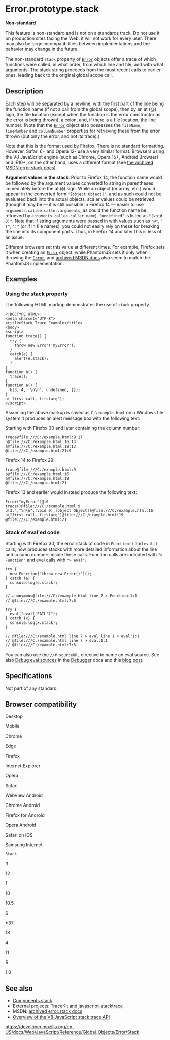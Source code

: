 # Error.prototype.stack

**Non-standard**

This feature is non-standard and is not on a standards track. Do not use it on production sites facing the Web: it will not work for every user. There may also be large incompatibilities between implementations and the behavior may change in the future.

The non-standard `stack` property of [`Error`](../error) objects offer a trace of which functions were called, in what order, from which line and file, and with what arguments. The stack string proceeds from the most recent calls to earlier ones, leading back to the original global scope call.

## Description

Each step will be separated by a newline, with the first part of the line being the function name (if not a call from the global scope), then by an at (@) sign, the file location (except when the function is the error constructor as the error is being thrown), a colon, and, if there is a file location, the line number. (Note that the [`Error`](../error) object also possesses the `fileName`, `lineNumber` and `columnNumber` properties for retrieving these from the error thrown (but only the error, and not its trace).)

Note that this is the format used by Firefox. There is no standard formatting. However, Safari 6+ and Opera 12- use a very similar format. Browsers using the V8 JavaScript engine (such as Chrome, Opera 15+, Android Browser) and IE10+, on the other hand, uses a different format (see [the archived MSDN error.stack docs](https://web.archive.org/web/20140210004225/https://msdn.microsoft.com/en-us/library/windows/apps/hh699850.aspx)).

**Argument values in the stack**: Prior to Firefox 14, the function name would be followed by the argument values converted to string in parentheses immediately before the at (`@`) sign. While an object (or array, etc.) would appear in the converted form `"[object Object]"`, and as such could not be evaluated back into the actual objects, scalar values could be retrieved (though it may be — it is still possible in Firefox 14 — easier to use `arguments.callee.caller.arguments`, as could the function name be retrieved by `arguments.callee.caller.name`). `"undefined"` is listed as `"(void 0)"`. Note that if string arguments were passed in with values such as `"@"`, `"("`, `")"` (or if in file names), you could not easily rely on these for breaking the line into its component parts. Thus, in Firefox 14 and later this is less of an issue.

Different browsers set this value at different times. For example, Firefox sets it when creating an [`Error`](../error) object, while PhantomJS sets it only when throwing the [`Error`](../error), and [archived MSDN docs](https://web.archive.org/web/20140210004225/https://msdn.microsoft.com/en-us/library/windows/apps/hh699850.aspx) also seem to match the PhantomJS implementation.

## Examples

### Using the stack property

The following HTML markup demonstrates the use of `stack` property.

    <!DOCTYPE HTML>
    <meta charset="UTF-8">
    <title>Stack Trace Example</title>
    <body>
    <script>
    function trace() {
      try {
        throw new Error('myError');
      }
      catch(e) {
        alert(e.stack);
      }
    }
    function b() {
      trace();
    }
    function a() {
      b(3, 4, '\n\n', undefined, {});
    }
    a('first call, firstarg');
    </script>

Assuming the above markup is saved as `C:\example.html` on a Windows file system it produces an alert message box with the following text:

Starting with Firefox 30 and later containing the column number:

    trace@file:///C:/example.html:9:17
    b@file:///C:/example.html:16:13
    a@file:///C:/example.html:19:13
    @file:///C:/example.html:21:9

Firefox 14 to Firefox 29:

    trace@file:///C:/example.html:9
    b@file:///C:/example.html:16
    a@file:///C:/example.html:19
    @file:///C:/example.html:21

Firefox 13 and earlier would instead produce the following text:

    Error("myError")@:0
    trace()@file:///C:/example.html:9
    b(3,4,"\n\n",(void 0),[object Object])@file:///C:/example.html:16
    a("first call, firstarg")@file:///C:/example.html:19
    @file:///C:/example.html:21

### Stack of eval'ed code

Starting with Firefox 30, the error stack of code in `Function()` and `eval()` calls, now produces stacks with more detailed information about the line and column numbers inside these calls. Function calls are indicated with `"> Function"` and eval calls with `"> eval"`.

    try {
      new Function('throw new Error()')();
    } catch (e) {
      console.log(e.stack);
    }

    // anonymous@file:///C:/example.html line 7 > Function:1:1
    // @file:///C:/example.html:7:6

    try {
      eval("eval('FAIL')");
    } catch (x) {
      console.log(x.stack);
    }

    // @file:///C:/example.html line 7 > eval line 1 > eval:1:1
    // @file:///C:/example.html line 7 > eval:1:1
    // @file:///C:/example.html:7:6

You can also use the `//# sourceURL` directive to name an eval source. See also [Debug eval sources](https://developer.mozilla.org/en-US/docs/Tools/Debugger/How_to/Debug_eval_sources) in the [Debugger](https://developer.mozilla.org/en-US/docs/Tools/Debugger) docs and this [blog post](https://fitzgeraldnick.com/weblog/59/).

## Specifications

Not part of any standard.

## Browser compatibility

Desktop

Mobile

Chrome

Edge

Firefox

Internet Explorer

Opera

Safari

WebView Android

Chrome Android

Firefox for Android

Opera Android

Safari on IOS

Samsung Internet

`Stack`

3

12

1

10

10.5

6

≤37

18

4

11

6

1.0

## See also

-   [Components.stack](https://developer.mozilla.org/en-US/docs/Components.stack)
-   External projects: [TraceKit](https://github.com/csnover/TraceKit/) and [javascript-stacktrace](https://github.com/eriwen/javascript-stacktrace)
-   MSDN: [archived error.stack docs](https://web.archive.org/web/20140210004225/https://msdn.microsoft.com/en-us/library/windows/apps/hh699850.aspx)
-   [Overview of the V8 JavaScript stack trace API](https://github.com/v8/v8/wiki/Stack%20Trace%20API)

<a href="https://developer.mozilla.org/en-US/docs/Web/JavaScript/Reference/Global_Objects/Error/Stack" class="_attribution-link">https://developer.mozilla.org/en-US/docs/Web/JavaScript/Reference/Global_Objects/Error/Stack</a>
